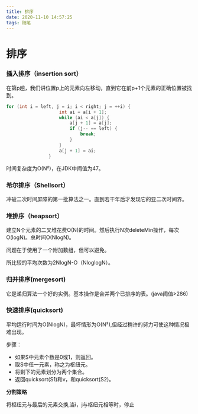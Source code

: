 ```yaml
---
title: 排序
date: 2020-11-10 14:57:25
tags: 随笔
---
```


# 排序

### 插入排序（insertion sort）

在第p趟，我们讲位置p上的元素向左移动，直到它在前p+1个元素的正确位置被找到。

~~~java
for (int i = left, j = i; i < right; j = ++i) {
                    int ai = a[i + 1];
                    while (ai < a[j]) {
                        a[j + 1] = a[j];
                        if (j-- == left) {
                            break;
                        }
                    }
                    a[j + 1] = ai;
                }
~~~



时间复杂度为O(N²)，在JDK中阈值为47。

### 希尔排序（Shellsort）

冲破二次时间屏障的第一批算法之一。直到若干年后才发现它的亚二次时间界。

### 堆排序（heapsort）

建立N个元素的二叉堆花费O(N)的时间。然后执行N次deleteMin操作，每次O(logN)。总时间O(NlogN)。

问题在于使用了一个附加数组，但可以避免。

所比较的平均次数为2NlogN-O（NloglogN）。

### 归并排序(mergesort)

它是递归算法一个好的实例。基本操作是合并两个已排序的表。(java阈值>286)

### 快速排序(quicksort)

平均运行时间为O(NlogN)，最坏情形为O(N²),但经过稍许的努力可使这种情况极难出现。

步骤：

* 如果S中元素个数是0或1，则返回。
* 取S中任一元素，称之为枢纽元。
* 将剩下的元素划分为两个集合。
* 返回quicksort(S1)和v，和quicksort(S2)。

**分割策略**

将枢纽元与最后的元素交换,当i，j与枢纽元相等时，停止